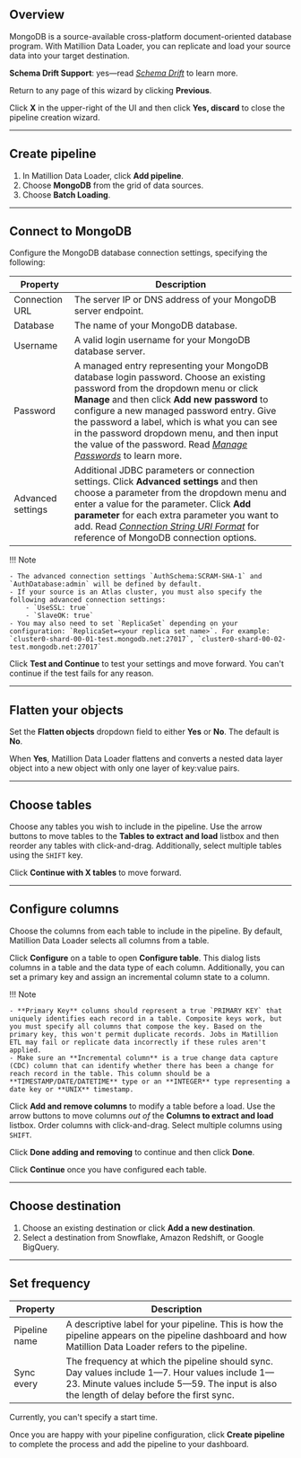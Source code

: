 ## Overview

MongoDB is a source-available cross-platform document-oriented database program. With Matillion Data Loader, you can replicate and load your source data into your target destination.

**Schema Drift Support**: yes—read [_Schema Drift_](/mdl/docs/3118484) to learn more.

Return to any page of this wizard by clicking **Previous**.

Click **X** in the upper-right of the UI and then click **Yes, discard** to close the pipeline creation wizard.

---

## Create pipeline

1. In Matillion Data Loader, click **Add pipeline**.
2. Choose **MongoDB** from the grid of data sources.
3. Choose **Batch Loading**.

---

## Connect to MongoDB

Configure the MongoDB database connection settings, specifying the following:

|Property|Description|
|---|---|
|Connection URL|The server IP or DNS address of your MongoDB server endpoint.|
|Database|The name of your MongoDB database.|
|Username| A valid login username for your MongoDB database server.|
|Password| A managed entry representing your MongoDB database login password. Choose an existing password from the dropdown menu or click **Manage** and then click **Add new password** to configure a new managed password entry. Give the password a label, which is what you can see in the password dropdown menu, and then input the value of the password. Read [_Manage Passwords_](/mdl/docs/2054960) to learn more.|
|Advanced settings|Additional JDBC parameters or connection settings. Click **Advanced settings** and then choose a parameter from the dropdown menu and enter a value for the parameter. Click **Add parameter** for each extra parameter you want to add. Read [_Connection String URI Format_](https://www.mongodb.com/docs/manual/reference/connection-string/) for reference of MongoDB connection options.|

!!! Note

    - The advanced connection settings `AuthSchema:SCRAM-SHA-1` and `AuthDatabase:admin` will be defined by default.
    - If your source is an Atlas cluster, you must also specify the following advanced connection settings:
        - `UseSSL: true`
        - `SlaveOK: true`
    - You may also need to set `ReplicaSet` depending on your configuration: `ReplicaSet=<your replica set name>`. For example: `cluster0-shard-00-01-test.mongodb.net:27017`, `cluster0-shard-00-02-test.mongodb.net:27017`

Click **Test and Continue** to test your settings and move forward. You can't continue if the test fails for any reason.

---

## Flatten your objects

Set the **Flatten objects** dropdown field to either **Yes** or **No**. The default is **No**.

When **Yes**, Matillion Data Loader flattens and converts a nested data layer object into a new object with only one layer of key:value pairs.

---

## Choose tables

Choose any tables you wish to include in the pipeline. Use the arrow buttons to move tables to the **Tables to extract and load** listbox and then reorder any tables with click-and-drag. Additionally, select multiple tables using the `SHIFT` key.

Click **Continue with X tables** to move forward.

---

## Configure columns

Choose the columns from each table to include in the pipeline. By default, Matillion Data Loader selects all columns from a table.

Click **Configure** on a table to open **Configure table**. This dialog lists columns in a table and the data type of each column. Additionally, you can set a primary key and assign an incremental column state to a column.

!!! Note

    - **Primary Key** columns should represent a true `PRIMARY KEY` that uniquely identifies each record in a table. Composite keys work, but you must specify all columns that compose the key. Based on the primary key, this won't permit duplicate records. Jobs in Matillion ETL may fail or replicate data incorrectly if these rules aren't applied.
    - Make sure an **Incremental column** is a true change data capture (CDC) column that can identify whether there has been a change for reach record in the table. This column should be a **TIMESTAMP/DATE/DATETIME** type or an **INTEGER** type representing a date key or **UNIX** timestamp.

Click **Add and remove columns** to modify a table before a load. Use the arrow buttons to move columns _out of_ the **Columns to extract and load** listbox. Order columns with click-and-drag. Select multiple columns using `SHIFT`.

Click **Done adding and removing** to continue and then click **Done**.

Click **Continue** once you have configured each table.

---

## Choose destination

1. Choose an existing destination or click **Add a new destination**.
2. Select a destination from Snowflake, Amazon Redshift, or Google BigQuery.

---

## Set frequency

|Property|Description|
|---|---|
|Pipeline name|A descriptive label for your pipeline. This is how the pipeline appears on the pipeline dashboard and how Matillion Data Loader refers to the pipeline.|
|Sync every|The frequency at which the pipeline should sync. Day values include 1—7. Hour values include 1—23. Minute values include 5—59. The input is also the length of delay before the first sync.|

Currently, you can't specify a start time.

Once you are happy with your pipeline configuration, click **Create pipeline** to complete the process and add the pipeline to your dashboard.
